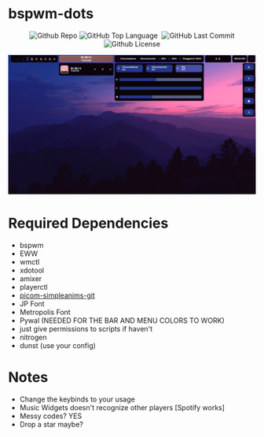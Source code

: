 # bspwm-dots
<p align="center">
  <img alt="Github Repo" src="https://img.shields.io/badge/BSPWM-EWW-blue" />
  <img alt="GitHub Top Language" src="https://img.shields.io/github/languages/top/Jayy-Dev/bspwm-dots" />
  <img alt="" src="https://img.shields.io/github/repo-size/Jayy-Dev/bspwm-dots" />
  <img alt="GitHub Last Commit" src="https://img.shields.io/github/last-commit/Jayy-Dev/bspwm-dots" />
  <img alt="Github License" src="https://img.shields.io/github/license/Jayy-Dev/bspwm-dots" />
</p>

<p align="center">
  <img alt="Preview" src="https://github.com/Jayy-Dev/bspwm-dots/blob/main/preview/preview.png?raw=true") />
</p>

# Required Dependencies
+ bspwm
+ EWW
+ wmctl
+ xdotool
+ amixer
+ playerctl
+ [picom-simpleanims-git](https://aur.archlinux.org/packages/picom-simpleanims-git)
+ JP Font
+ Metropolis Font
+ Pywal (NEEDED FOR THE BAR AND MENU COLORS TO WORK)
+ just give permissions to scripts if haven't
+ nitrogen
+ dunst (use your config)

# Notes
+ Change the keybinds to your usage
+ Music Widgets doesn't recognize other players [Spotify works]
+ Messy codes? YES
+ Drop a star maybe?
